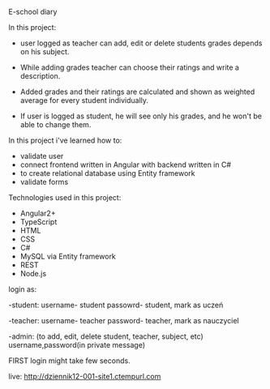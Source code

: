 E-school diary

In this project:
- user logged as teacher can add, edit or delete students grades depends on his subject.

- While adding grades teacher can choose their ratings and write a description.

- Added grades and their ratings are calculated and shown as weighted average for every student individually.

- If user is logged as student, he will see only his grades, and he won't be able to change them. 


In this project i've learned how to:
- validate user
- connect frontend written in Angular with backend  written in C#
- to create relational database using Entity framework
- validate forms


Technologies used in this project:
- Angular2+
- TypeScript
- HTML
- CSS
- C#
- MySQL via Entity framework
- REST
- Node.js

login as:

-student: username- student passowrd- student, mark as uczeń

-teacher: username- teacher password- teacher, mark as nauczyciel

-admin: (to add, edit, delete student, teacher, subject, etc) username,password(in private message)


FIRST login might take few seconds.

live: http://dziennik12-001-site1.ctempurl.com
